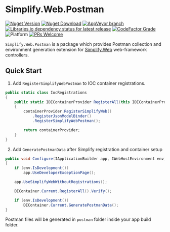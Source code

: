 # Simplify.Web.Postman

[![Nuget Version](https://img.shields.io/nuget/v/Simplify.Web.Postman)](https://www.nuget.org/packages/Simplify.Web.Postman/)
[![Nuget Download](https://img.shields.io/nuget/dt/Simplify.Web.Postman)](https://www.nuget.org/packages/Simplify.Web.Postman/)
[![AppVeyor branch](https://img.shields.io/appveyor/ci/i4004/simplify-web-postman/master)](https://ci.appveyor.com/project/i4004/simplify-web-postman)
[![Libraries.io dependency status for latest release](https://img.shields.io/librariesio/release/nuget/Simplify.Web.Postman)](https://libraries.io/nuget/Simplify.Web.Postman)
[![CodeFactor Grade](https://img.shields.io/codefactor/grade/github/SimplifyNet/Simplify.Web.Postman)](https://www.codefactor.io/repository/github/simplifynet/Simplify.Web.Postman)
![Platform](https://img.shields.io/badge/platform-.NET%20Standard%202.0-lightgrey)
[![PRs Welcome](https://img.shields.io/badge/PRs-welcome-brightgreen)](http://makeapullrequest.com)

`Simplify.Web.Postman` is a package which provides Postman collection and environment generation extension for [Simplify.Web](https://github.com/SimplifyNet/Simplify.Web) web-framework controllers.

## Quick Start

1. Add `RegisterSimplifyWebPostman` to IOC container registrations.

```csharp
public static class IocRegistrations
{
	public static IDIContainerProvider RegisterAll(this IDIContainerProvider containerProvider)
	{
		containerProvider.RegisterSimplifyWeb()
			.RegisterJsonModelBinder()
			.RegisterSimplifyWebPostman();

		return containerProvider;
	}
}
```

2. Add `GeneratePostmanData` after Simplify registration and container setup

```csharp
public void Configure(IApplicationBuilder app, IWebHostEnvironment env)
{
	if (env.IsDevelopment())
		app.UseDeveloperExceptionPage();

	app.UseSimplifyWebWithoutRegistrations();

	DIContainer.Current.RegisterAll().Verify();

	if (env.IsDevelopment())
		DIContainer.Current.GeneratePostmanData();
}
```

Postman files will be generated in `postman` folder inside your app build folder.
